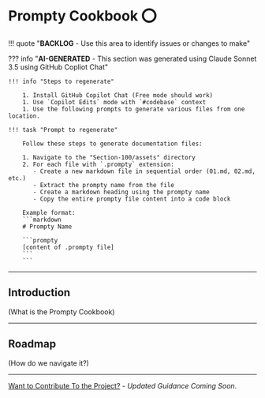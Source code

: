 # Prompty Cookbook ⭕️

!!! quote "**BACKLOG** - Use this area to identify issues or changes to make"

??? info "**AI-GENERATED** -  This section was generated using Claude Sonnet 3.5 using GitHub Copliot Chat"

    !!! info "Steps to regenerate"
    
        1. Install GitHub Copilot Chat (Free mode should work)
        1. Use `Copilot Edits` mode with `#codebase` context
        1. Use the following prompts to generate various files from one location.

    !!! task "Prompt to regenerate"

        Follow these steps to generate documentation files:

        1. Navigate to the "Section-100/assets" directory
        2. For each file with `.prompty` extension:
           - Create a new markdown file in sequential order (01.md, 02.md, etc.)
           - Extract the prompty name from the file
           - Create a markdown heading using the prompty name
           - Copy the entire prompty file content into a code block
           
        Example format:
        ```markdown
        # Prompty Name

        ```prompty
        [content of .prompty file]
        ```
        ```

---

## Introduction

(What is the Prompty Cookbook)

---

## Roadmap

(How do we navigate it?)

---
[Want to Contribute To the Project?](/docs/contributing/) - _Updated Guidance Coming Soon_.


